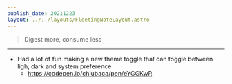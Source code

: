 ```yaml
---
publish_date: 20211223    
layout: ../../layouts/FleetingNoteLayout.astro
---
```


> Digest more, consume less

---- 

- Had a lot of fun making a new theme toggle that can toggle between ligh, dark and system preference 
    - https://codepen.io/chiubaca/pen/eYGGKwR
